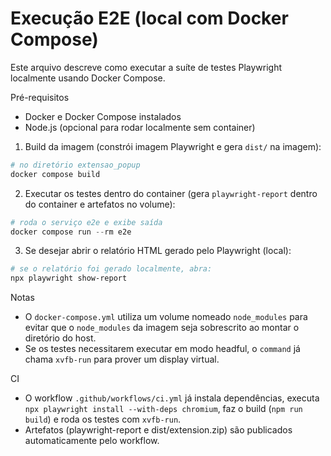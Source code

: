 # Execução E2E (local com Docker Compose)

Este arquivo descreve como executar a suíte de testes Playwright localmente usando Docker Compose.

Pré-requisitos
- Docker e Docker Compose instalados
- Node.js (opcional para rodar localmente sem container)

1) Build da imagem (constrói imagem Playwright e gera `dist/` na imagem):

```powershell
# no diretório extensao_popup
docker compose build
```

2) Executar os testes dentro do container (gera `playwright-report` dentro do container e artefatos no volume):

```powershell
# roda o serviço e2e e exibe saída
docker compose run --rm e2e
```

3) Se desejar abrir o relatório HTML gerado pelo Playwright (local):

```powershell
# se o relatório foi gerado localmente, abra:
npx playwright show-report
```

Notas
- O `docker-compose.yml` utiliza um volume nomeado `node_modules` para evitar que o `node_modules` da imagem seja sobrescrito ao montar o diretório do host.
- Se os testes necessitarem executar em modo headful, o `command` já chama `xvfb-run` para prover um display virtual.

CI
- O workflow `.github/workflows/ci.yml` já instala dependências, executa `npx playwright install --with-deps chromium`, faz o build (`npm run build`) e roda os testes com `xvfb-run`.
- Artefatos (playwright-report e dist/extension.zip) são publicados automaticamente pelo workflow.
